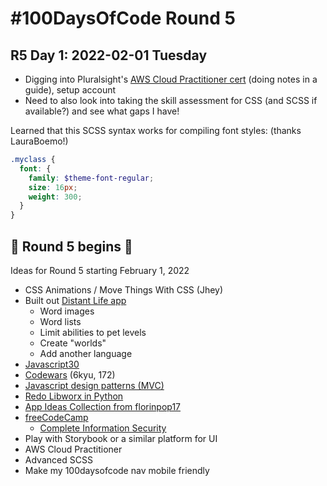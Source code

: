 # #100DaysOfCode Round 5

## R5 Day 1: 2022-02-01 Tuesday

- Digging into Pluralsight's [AWS Cloud Practitioner cert](https://app.pluralsight.com/explore/certifications/topics/aws) (doing notes in a guide), setup account
- Need to also look into taking the skill assessment for CSS (and SCSS if available?) and see what gaps I have! 

Learned that this SCSS syntax works for compiling font styles: (thanks LauraBoemo!)

```scss
.myclass {
  font: { 
    family: $theme-font-regular; 
    size: 16px; 
    weight: 300; 
  }
}
```

## 🧧 Round 5 begins 🧧

Ideas for Round 5 starting February 1, 2022

- CSS Animations / Move Things With CSS
 (Jhey)
- Built out [Distant Life app](https://github.com/virtual/distantlife)
  - Word images
  - Word lists
  - Limit abilities to pet levels
  - Create "worlds"
  - Add another language
- [Javascript30](https://github.com/virtual/javascript30)
- [Codewars](https://www.codewars.com/dashboard) (6kyu, 172)
- [Javascript design patterns (MVC)](https://classroom.udacity.com/courses/ud989)
- [Redo Libworx in Python](https://github.com/virtual/libworx)
- [App Ideas Collection from florinpop17](https://github.com/florinpop17/app-ideas)
- [freeCodeCamp](https://www.freecodecamp.org)
  - [Complete Information Security](https://www.freecodecamp.org/learn/information-security/)
- Play with Storybook or a similar platform for UI
- AWS Cloud Practitioner
- Advanced SCSS
- Make my 100daysofcode nav mobile friendly
